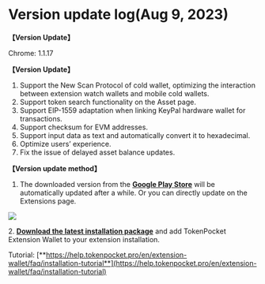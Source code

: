 # Version update log(Aug 9, 2023)

**【Version Update】**&#x20;

Chrome: 1.1.17



**【Version Update】**

1. Support the New Scan Protocol of cold wallet, optimizing the interaction between extension watch wallets and mobile cold wallets.
2. Support token search functionality on the Asset page.
3. Support EIP-1559 adaptation when linking KeyPal hardware wallet for transactions.
4. Support checksum for EVM addresses.
5. Support input data as text and automatically convert it to hexadecimal.
6. Optimize users’ experience.
7. Fix the issue of delayed asset balance updates.



**【Version update method】‌**

1. The downloaded version from the [**Google Play Store**](https://chrome.google.com/webstore/detail/tokenpocket/mfgccjchihfkkindfppnaooecgfneiii?hl=en-us) will be automatically updated after a while. Or you can directly update on the Extensions page.

![](<../../.gitbook/assets/组 6.png>)

2\. [**Download the latest installation package**](https://extension.tokenpocket.pro/#/) and add TokenPocket Extension Wallet to your extension installation.&#x20;

Tutorial: [**https://help.tokenpocket.pro/en/extension-wallet/faq/installation-tutorial**](https://help.tokenpocket.pro/en/extension-wallet/faq/installation-tutorial)
